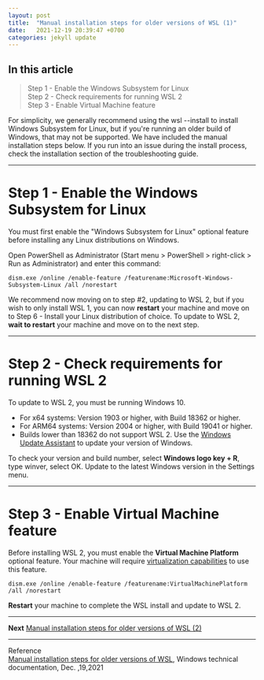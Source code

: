 ```yaml
---
layout: post
title:  "Manual installation steps for older versions of WSL (1)"
date:   2021-12-19 20:39:47 +0700
categories: jekyll update
---
```

## In this article

> Step 1 - Enable the Windows Subsystem for Linux  
> Step 2 - Check requirements for running WSL 2  
> Step 3 - Enable Virtual Machine feature  

For simplicity, we generally recommend using the wsl --install to install Windows Subsystem for Linux, but if you're running an older build of Windows, that may not be supported. We have included the manual installation steps below. If you run into an issue during the install process, check the installation section of the troubleshooting guide.

---

# Step 1 - Enable the Windows Subsystem for Linux

You must first enable the "Windows Subsystem for Linux" optional feature before installing any Linux distributions on Windows.

Open PowerShell as Administrator (Start menu > PowerShell > right-click > Run as Administrator) and enter this command:

```
dism.exe /online /enable-feature /featurename:Microsoft-Windows-Subsystem-Linux /all /norestart
```
We recommend now moving on to step #2, updating to WSL 2, but if you wish to only install WSL 1, you can now **restart** your machine and move on to Step 6 - Install your Linux distribution of choice. To update to WSL 2, **wait to restart** your machine and move on to the next step.

---

# Step 2 - Check requirements for running WSL 2

To update to WSL 2, you must be running Windows 10.

* For x64 systems: Version 1903 or higher, with Build 18362 or higher.
* For ARM64 systems: Version 2004 or higher, with Build 19041 or higher.
* Builds lower than 18362 do not support WSL 2. Use the [Windows Update Assistant](https://www.microsoft.com/th-th/software-download/windows10) to update your version of Windows.

To check your version and build number, select **Windows logo key + R**, type winver, select OK. Update to the latest Windows version in the Settings menu.

---

# Step 3 - Enable Virtual Machine feature

Before installing WSL 2, you must enable the **Virtual Machine Platform** optional feature. Your machine will require [virtualization capabilities](https://docs.microsoft.com/en-us/windows/wsl/troubleshooting#error-0x80370102-the-virtual-machine-could-not-be-started-because-a-required-feature-is-not-installed) to use this feature.

```
dism.exe /online /enable-feature /featurename:VirtualMachinePlatform /all /norestart
```
**Restart** your machine to complete the WSL install and update to WSL 2.

---
**Next** [Manual installation steps for older versions of WSL (2)](http://localhost:4000/jekyll/update/2021/12/18/Manual-installation-steps-for-older-versions-of-WSL-(2).html)

---
Reference  
[Manual installation steps for older versions of WSL](https://docs.microsoft.com/en-us/windows/wsl/install-manual), Windows technical documentation, Dec. ,19,2021


[jekyll-docs]: https://jekyllrb.com/docs/home
[jekyll-gh]:   https://github.com/jekyll/jekyll
[jekyll-talk]: https://talk.jekyllrb.com/
